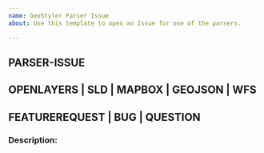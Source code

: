 ```yaml
---
name: GeoStyler Parser Issue
about: Use this template to open an Issue for one of the parsers.

---
```


## PARSER-ISSUE
<!-- Please choose the parser this issue is related to -->
## OPENLAYERS | SLD | MAPBOX | GEOJSON | WFS

<!-- Please choose one of the categories -->
## FEATUREREQUEST | BUG | QUESTION

### Description:
<!-- Please describe what this Issue is about. If it is a bugreport please make sure to provide enough information to reproduce the bug. A fiddle/codesandbox/… is very helpful -->

<!--- CHECKLIST
Code example added?
Would a screenshot be helpful?
Do you want to mention someone?
-->
